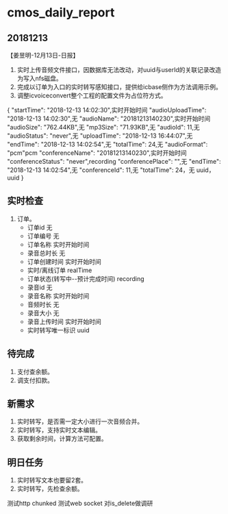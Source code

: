 # cmos_daily_report

## 20181213
【姜昱明-12月13日-日报】
1. 实时上传音频文件接口，因数据库无法改动，对uuid与userId的关联记录改造为写入nfs磁盘。
2. 完成以订单为入口的实时转写感知接口，提供给icbase侧作为方法调用示例。
3. 调整icvoiceconvert整个工程的配置文件为占位符方式。

{
    "startTime": "2018-12-13 14:02:30",实时开始时间
    "audioUploadTime": "2018-12-13 14:02:30",无
    "audioName": "20181213140230",实时开始时间
    "audioSize": "762.44KB",无
    "mp3Size": "71.93KB",无
    "audioId": 11,无
    "audioStatus": "never",无
    "uploadTime": "2018-12-13 16:44:07",无
    "endTime": "2018-12-13 14:02:54",无
    "totalTime": 24,无
    "audioFormat": "pcm"pcm
    "conferenceName": "20181213140230",实时开始时间
    "conferenceStatus": "never",recording
    "conferencePlace": "",无
    "endTime": "2018-12-13 14:02:54",无
    "conferenceId": 11,无
    "totalTime": 24，无
    uuid，uuid
}

## 实时检查

1. 订单。
    - 订单id 无
    - 订单编号 无
    - 订单名称 实时开始时间
    - 录音总时长 无
    - 订单创建时间 实时开始时间
    - 实时/离线订单 realTime
    - 订单状态(转写中--预计完成时间) recording
    - 录音id 无
    - 录音名称 实时开始时间
    - 音频时长 无
    - 录音大小 无
    - 录音上传时间 实时开始时间
    - 实时转写唯一标识 uuid

## 待完成

1. 支付查余额。
2. 调支付扣款。

## 新需求

1. 实时转写，是否需一定大小进行一次音频合并。
2. 实时转写，支持实时文本编辑。
3. 获取剩余时间，计算方法可配置。

## 明日任务
1. 实时转写文本也要留2套。
2. 实时转写，先检查余额。

测试http chunked
测试web socket
对is_delete做调研
